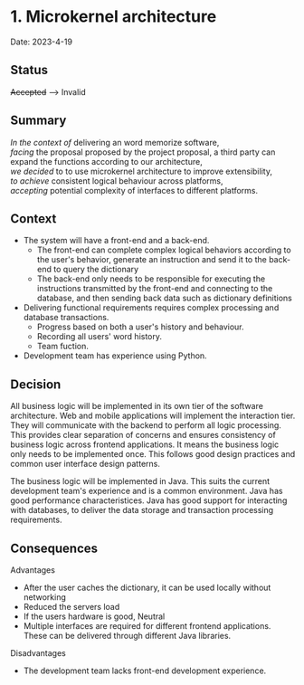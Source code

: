 # 1. Microkernel architecture

Date: 2023-4-19

## Status

~~Accepted~~ --> Invalid

## Summary  

*In the context of* delivering an word memorize software,  
*facing* the proposal proposed by the project proposal, a third party can expand the functions according to our architecture,  
*we decided* to to use microkernel architecture to improve extensibility,  
*to achieve* consistent logical behaviour across platforms,  
*accepting* potential complexity of interfaces to different platforms.

## Context

- The system will have a front-end and a back-end.
    - The front-end can complete complex logical behaviors according to the user's behavior, generate an instruction and send it to the back-end to query the dictionary
    - The back-end only needs to be responsible for executing the instructions transmitted by the front-end and connecting to the database, and then sending back data such as dictionary definitions
- Delivering functional requirements requires complex processing and database transactions.
    - Progress based on both a user's history and behaviour.
    - Recording all users' word history.
    - Team fuction.
- Development team has experience using Python.

## Decision

All business logic will be implemented in its own tier of the software architecture.
Web and mobile applications will implement the interaction tier.
They will communicate with the backend to perform all logic processing.
This provides clear separation of concerns and ensures consistency of business logic across frontend applications.
It means the business logic only needs to be implemented once.
This follows good design practices and common user interface design patterns.

The business logic will be implemented in Java.
This suits the current development team's experience and is a common environment.
Java has good performance characteristices.
Java has good support for interacting with databases, to deliver the data storage and transaction processing requirements.

## Consequences

Advantages
- After the user caches the dictionary, it can be used locally without networking
- Reduced the servers load
- If the users hardware is good, 
Neutral
- Multiple interfaces are required for different frontend applications.
  These can be delivered through different Java libraries.

Disadvantages
- The development team lacks front-end development experience.
